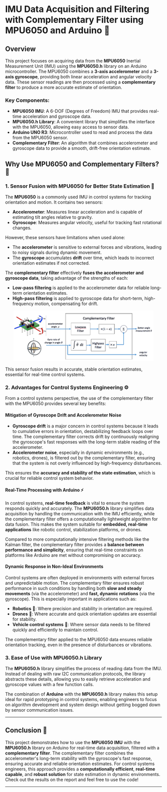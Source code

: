 # IMU Data Acquisition and Filtering with Complementary Filter using MPU6050 and Arduino 🚀

## Overview 

This project focuses on acquiring data from the **MPU6050** Inertial Measurement Unit (IMU) using the **MPU6050.h** library on an Arduino microcontroller. The MPU6050 combines a **3-axis accelerometer** and a **3-axis gyroscope**, providing both linear acceleration and angular velocity data. These sensor readings are then processed using a **complementary filter** to produce a more accurate estimate of orientation.

### Key Components:
- **MPU6050 IMU**: A 6-DOF (Degrees of Freedom) IMU that provides real-time acceleration and gyroscope data.
- **MPU6050.h Library**: A convenient library that simplifies the interface with the MPU6050, allowing easy access to sensor data.
- **Arduino UNO R3**: Microcontroller used to read and process the data from the MPU6050 sensor.
- **Complementary Filter**: An algorithm that combines accelerometer and gyroscope data to provide a smooth, drift-free orientation estimate.

## Why Use MPU6050 and Complementary Filters? 🤔

### 1. **Sensor Fusion with MPU6050 for Better State Estimation** 🎯

The **MPU6050** is a commonly used IMU in control systems for tracking orientation and motion. It contains two sensors:
- **Accelerometer**: Measures linear acceleration and is capable of estimating tilt angles relative to gravity.
- **Gyroscope**: Measures angular velocity, useful for tracking fast rotational changes.

However, these sensors have limitations when used alone:
- The **accelerometer** is sensitive to external forces and vibrations, leading to noisy signals during dynamic movement.
- The **gyroscope** accumulates **drift** over time, which leads to incorrect orientation estimates if not corrected.

The **complementary filter** effectively **fuses the accelerometer and gyroscope data**, taking advantage of the strengths of each:
- **Low-pass filtering** is applied to the accelerometer data for reliable long-term orientation estimates.
- **High-pass filtering** is applied to gyroscope data for short-term, high-frequency motion, compensating for drift.

<p align="center"> 
  <img src="data-filtering-scheme.png" width="450">
</p>

This sensor fusion results in accurate, stable orientation estimates, essential for real-time control systems.

### 2. **Advantages for Control Systems Engineering** ⚙️

From a control systems perspective, the use of the complementary filter with the MPU6050 provides several key benefits:

#### **Mitigation of Gyroscope Drift and Accelerometer Noise** 
- **Gyroscope drift** is a major concern in control systems because it leads to cumulative errors in orientation, destabilizing feedback loops over time. The complementary filter corrects drift by continuously realigning the gyroscope's fast responses with the long-term stable reading of the accelerometer.
- **Accelerometer noise**, especially in dynamic environments (e.g., robotics, drones), is filtered out by the complementary filter, ensuring that the system is not overly influenced by high-frequency disturbances.

This ensures the **accuracy and stability of the state estimation**, which is crucial for reliable control system behavior.

#### **Real-Time Processing with Arduino** ⚡
In control systems, **real-time feedback** is vital to ensure the system responds quickly and accurately. The **MPU6050.h** library simplifies data acquisition by handling the communication with the IMU efficiently, while the complementary filter offers a computationally lightweight algorithm for data fusion. This makes the system suitable for **embedded, real-time applications** like robotic control, stabilization platforms, or drones.

Compared to more computationally intensive filtering methods like the Kalman filter, the complementary filter provides a **balance between performance and simplicity**, ensuring that real-time constraints on platforms like Arduino are met without compromising on accuracy.

#### **Dynamic Response in Non-Ideal Environments**
Control systems are often deployed in environments with external forces and unpredictable motion. The complementary filter ensures robust performance in such conditions by handling both **slow and steady movements** (via the accelerometer) and **fast, dynamic rotations** (via the gyroscope). This is especially important in applications such as:
- **Robotics** 🤖: Where precision and stability in orientation are required.
- **Drones** 🚁: Where accurate and quick orientation updates are essential for stability.
- **Vehicle control systems** 🚗: Where sensor data needs to be filtered quickly and efficiently to maintain control.

The complementary filter applied to the MPU6050 data ensures reliable orientation tracking, even in the presence of disturbances or vibrations.

### 3. **Ease of Use with MPU6050.h Library**
The **MPU6050.h** library simplifies the process of reading data from the IMU. Instead of dealing with raw I2C communication protocols, the library abstracts these details, allowing you to easily retrieve acceleration and gyroscope values with a few function calls.

The combination of **Arduino** with the **MPU6050.h** library makes this setup ideal for rapid prototyping in control systems, enabling engineers to focus on algorithm development and system design without getting bogged down by sensor communication issues.

---

## Conclusion 🏁

This project demonstrates how to use the **MPU6050 IMU** with the **MPU6050.h** library on Arduino for real-time data acquisition, filtered with a **complementary filter**. The complementary filter combines the accelerometer's long-term stability with the gyroscope's fast response, ensuring accurate and reliable orientation estimates. For control systems engineers, this approach provides a **computationally efficient**, **real-time capable**, and **robust solution** for state estimation in dynamic environments. Check out the results on the report and feel free to use the code!

---

